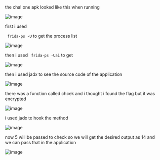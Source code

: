 the chal one apk looked like this when running 


![image](https://github.com/adwait3/sm/assets/148553626/dae446fd-fc6e-488e-b40b-7ed77dd0fdb2)



first i used 

``` frida-ps -U```
to get the process list 


![image](https://github.com/adwait3/sm/assets/148553626/b4d3aa5c-22cc-49df-88bd-a9c47599727b)


then i used 
``` frida-ps -Uai```
 to get 

 
 ![image](https://github.com/adwait3/sm/assets/148553626/966ab8e9-d4bd-471f-9538-c0ef9500326d)


then i used jadx to see the source code of the application 


![image](https://github.com/adwait3/sm/assets/148553626/56fef988-625d-460d-b3b4-bc865e7edb61)

there was a function called chcek and i thought i found the flag but it was encrypted 


![image](https://github.com/adwait3/sm/assets/148553626/61e421de-e5e0-4547-979f-9c9b2aaee34f)

i used jadx to hook the method 

![image](https://github.com/adwait3/sm/assets/148553626/91e63598-f057-42f7-9509-c2017b4e0c10)

now 5 will be passed to check so we will get the desired output as 14 and we can pass that in the application

![image](https://github.com/adwait3/sm/assets/148553626/4d39654e-2b5f-44fc-bc3b-b8a80f9fba0f)

